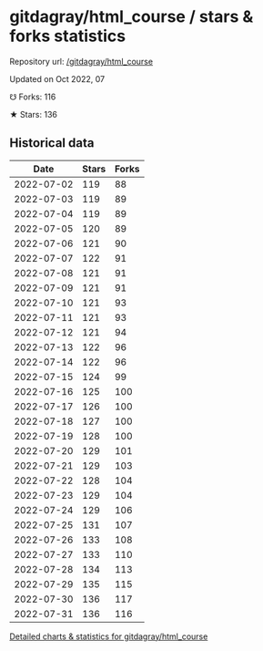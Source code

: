 # gitdagray/html_course / stars & forks statistics

Repository url: [/gitdagray/html_course](https://github.com/gitdagray/html_course)

Updated on Oct 2022, 07

☋ Forks: 116

★ Stars: 136

## Historical data
| Date | Stars | Forks |
|------|-------|-------|
| 2022-07-02 | 119 | 88 | 
| 2022-07-03 | 119 | 89 | 
| 2022-07-04 | 119 | 89 | 
| 2022-07-05 | 120 | 89 | 
| 2022-07-06 | 121 | 90 | 
| 2022-07-07 | 122 | 91 | 
| 2022-07-08 | 121 | 91 | 
| 2022-07-09 | 121 | 91 | 
| 2022-07-10 | 121 | 93 | 
| 2022-07-11 | 121 | 93 | 
| 2022-07-12 | 121 | 94 | 
| 2022-07-13 | 122 | 96 | 
| 2022-07-14 | 122 | 96 | 
| 2022-07-15 | 124 | 99 | 
| 2022-07-16 | 125 | 100 | 
| 2022-07-17 | 126 | 100 | 
| 2022-07-18 | 127 | 100 | 
| 2022-07-19 | 128 | 100 | 
| 2022-07-20 | 129 | 101 | 
| 2022-07-21 | 129 | 103 | 
| 2022-07-22 | 128 | 104 | 
| 2022-07-23 | 129 | 104 | 
| 2022-07-24 | 129 | 106 | 
| 2022-07-25 | 131 | 107 | 
| 2022-07-26 | 133 | 108 | 
| 2022-07-27 | 133 | 110 | 
| 2022-07-28 | 134 | 113 | 
| 2022-07-29 | 135 | 115 | 
| 2022-07-30 | 136 | 117 | 
| 2022-07-31 | 136 | 116 | 


[Detailed charts & statistics for gitdagray/html_course](https://reviewgithub.com/rep/gitdagray/html_course)
